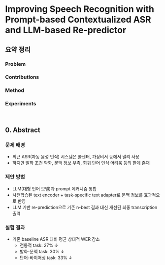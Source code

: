 # Improving Speech Recognition with Prompt-based Contextualized ASR and LLM-based Re-predictor

## 요약 정리
### Problem


### Contributions


### Method


### Experiments



<br>  
  
## 0. Abstract
### 문제 배경
- 최근 ASR(자동 음성 인식) 시스템은 콜센터, 가상비서 등에서 널리 사용
- 하지만 발화 조건 악화, 문맥 정보 부족, 희귀 단어 인식 어려움 등의 한계 존재

### 제안 방법
- LLM(대형 언어 모델)과 prompt 메커니즘 통합
- 사전학습된 text encoder + task-specific text adapter로 문맥 정보를 효과적으로 반영
- LLM 기반 re-prediction으로 기존 n-best 결과 대신 개선된 최종 transcription 출력

### 실험 결과
- 기존 baseline ASR 대비 평균 상대적 WER 감소
  - 전통적 task: 27% ↓
  - 발화-문맥 task: 30% ↓
  - 단어-바이어싱 task: 33% ↓ 
